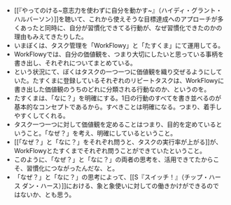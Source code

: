 
- [[『やってのける~意志力を使わずに自分を動かす~』（ハイディ・グラント・ハルバーソン）]]を聴いて、これから使えそうな目標達成へのアプローチが多くあったと同時に、自分が習慣化できてる行動が、なぜ習慣化できたのかの理由もみえてきたりした。
- いまぼくは、タスク管理を「WorkFlowy」と「たすくま」にて運用してる。
- WorkFlowyでは、自分の価値観を、つまり大切にしたいと思っている事柄を書き出し、それぞれについてまとめている。
- という状況にて、ぼくはタスクの一つ一つに価値観を織り交ぜるようにしていた。たすくまに登録しているそれぞれのリピートタスクは、WorkFlowyに書き出した価値観のうちのどれに分類される行動なのか、というのを。
- たすくまは、「なに？」を明確にする。1日の行動のすべてを書き並べるのが基本的なコンセプトであるから。すべきことは明確になる。つまり、着手しやすくしてくれる。
- タスク一つ一つに対して価値観を定めることはつまり、目的を定めているということ。「なぜ？」を考え、明確にしているということ。
- [[「なぜ？」と「なに？」をそれぞれ問うと、タスクの実行率が上がる]]が、WorkFlowyとたすくまでそれぞれ問うことができていたということ。
- このように、「なぜ？」と「なに？」の両者の思考を、活用できてたからこそ、習慣化につながったんだな、と。
- 「なぜ？」と「なに？」の思考によって、[[S『スイッチ！』（チップ・ハース ダン・ハース）]]における、象と象使いに対しての働きかけができるのではないか、とも思う。